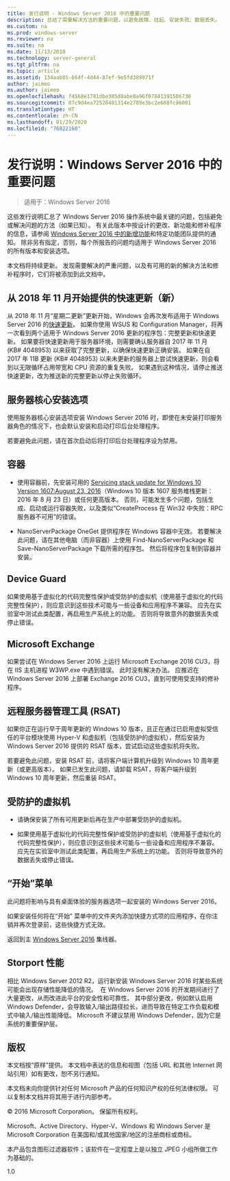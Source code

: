 ```yaml
---
title: 发行说明 - Windows Server 2016 中的重要问题
description: 总结了需要解决方法的重要问题，以避免故障、挂起、安装失败、数据丢失。
ms.custom: na
ms.prod: windows-server
ms.reviewer: na
ms.suite: na
ms.date: 11/13/2018
ms.technology: server-general
ms.tgt_pltfrm: na
ms.topic: article
ms.assetid: 134aab85-664f-4d44-87ef-9e5fd389071f
author: jaimeo
ms.author: jaimeo
ms.openlocfilehash: f4568e1781dbe385d8abe8a96f07841391506738
ms.sourcegitcommit: 07c9d4ea72528401314e2789e3bc2e688fc96001
ms.translationtype: HT
ms.contentlocale: zh-CN
ms.lasthandoff: 01/29/2020
ms.locfileid: "76822160"
---
```

# <a name="release-notes-important-issues-in-windows-server-2016"></a>发行说明：Windows Server 2016 中的重要问题

>适用于：Windows Server 2016

这些发行说明汇总了 Windows Server 2016 操作系统中最关键的问题，包括避免或解决问题的方法（如果已知）。 有关此版本中按设计的更改、新功能和修补程序的信息，请参阅 [Windows Server 2016 中的新增功能](whats-new-in-windows-server-2016.md)和特定功能团队提供的通知。 除非另有指定，否则，每个所报告的问题均适用于 Windows Server 2016 的所有版本和安装选项。

本文档将持续更新。 发现需要解决的严重问题，以及有可用的新的解决方法和修补程序时，它们将被添加到此文档中。

## <a name="express-updates-available-starting-in-november-2018-new"></a>从 2018 年 11 月开始提供的快速更新（新）

从 2018 年 11 月“星期二更新”更新开始，Windows 会再次发布适用于 Windows Server 2016 的[快速更新](express-updates.md)。 如果你使用 WSUS 和 Configuration Manager，将再一次看到两个适用于 Windows Server 2016 更新的程序包：完整更新和快速更新。 如果要将快速更新用于服务器环境，则需要确认服务器自 2017 年 11 月 (KB# 4048953) 以来获取了完整更新，以确保快速更新正确安装。 如果在自 2017 年 11B 更新 (KB# 4048953) 以来未更新的服务器上尝试快速更新，则会看到以无限循环占用带宽和 CPU 资源的重复失败。 如果遇到这种情况，请停止推送快速更新，改为推送新的完整更新以停止失败循环。

## <a name="server-core-installation-option"></a>服务器核心安装选项

[comment]: # (ID:370; Submitter: amason; state: signed off)

使用服务器核心安装选项安装 Windows Server 2016 时，即使在未安装打印服务器角色的情况下，也会默认安装和启动打印后台处理程序。

若要避免此问题，请在首次启动后将打印后台处理程序设为禁用。

## <a name="containers"></a>容器

[comment]: # (ID:371; Submitter: taylorb; state: signed off)
- 使用容器前，先安装可用的 [Servicing stack update for Windows 10 Version 1607:August 23, 2016](https://support.microsoft.com/kb/3176936)（Windows 10 版本 1607 服务堆栈更新：2016 年 8 月 23 日）或任何更高版本。 否则，可能发生多个问题，包括生成、启动或运行容器失败，以及类似“CreateProcess 在 Win32 中失败：RPC 服务器不可用”的错误。

[comment]: # (ID:373; Submitter: plang; state: signed off)
- NanoServerPackage OneGet 提供程序在 Windows 容器中无效。 若要解决此问题，请在其他电脑（而非容器）上使用 Find-NanoServerPackage 和 Save-NanoServerPackage 下载所需的程序包。 然后将程序包复制到容器并安装。

## <a name="device-guard"></a>Device Guard

[comment]: # (ID:369; Submitter: nirb; state: signed off)
如果使用基于虚拟化的代码完整性保护或受防护的虚拟机（使用基于虚拟化的代码完整性保护），则应意识到这些技术可能与一些设备和应用程序不兼容。 应先在实验室中测试此类配置，再启用生产系统上的功能。 否则将导致意外的数据丢失或停止错误。

## <a name="microsoft-exchange"></a>Microsoft Exchange

[comment]: # (ID:375; Submitter: wgries; state: signed off)
如果尝试在 Windows Server 2016 上运行 Microsoft Exchange 2016 CU3，将在 IIS 主机进程 W3WP.exe 中遇到错误。 此时没有解决办法。 应推迟在 Windows Server 2016 上部署 Exchange 2016 CU3，直到可使用受支持的修补程序。

## <a name="remote-server-administration-tools-rsat"></a>远程服务器管理工具 (RSAT)

[comment]: # (ID:374; Submitter: ryanpu; state: signed off)
如果你正在运行早于周年更新的 Windows 10 版本，且正在通过已启用虚拟受信任的平台模块使用 Hyper-V 和虚拟机（包括受防护的虚拟机），然后安装为 Windows Server 2016 提供的 RSAT 版本，尝试启动这些虚拟机将失败。

若要避免此问题，安装 RSAT 前，请将客户端计算机升级到 Windows 10 周年更新（或更高版本）。 如果已发生此问题，请卸载 RSAT，将客户端升级到 Windows 10 周年更新，然后重装 RSAT。

## <a name="shielded-virtual-machines"></a>受防护的虚拟机

[comment]: # (ID:369; Submitter: nirb; state: signed off)  
- 请确保安装了所有可用更新后再在生产中部署受防护的虚拟机。

- 如果使用基于虚拟化的代码完整性保护或受防护的虚拟机（使用基于虚拟化的代码完整性保护），则应意识到这些技术可能与一些设备和应用程序不兼容。 应先在实验室中测试此类配置，再启用生产系统上的功能。 否则将导致意外的数据丢失或停止错误。

## <a name="start-menu"></a>“开始”菜单

[comment]: # (ID:372; Submitter: samli; state: signed off)
此问题将影响与具有桌面体验的服务器选项一起安装的 Windows Server 2016。

如果安装任何将在“开始”  菜单中的文件夹内添加快捷方式项的应用程序，在你注销并再次登录前，这些快捷方式无效。

返回到主 [Windows Server 2016](Windows-Server-2016.md) 集线器。

## <a name="storport-performance"></a>Storport 性能

相比 Windows Server 2012 R2，运行新安装 Windows Server 2016 时某些系统可能会出现存储性能降低的情况。  在 Windows Server 2016 的开发期间进行了大量更改，从而改进此平台的安全性和可靠性。 其中部分更改，例如默认启用 Windows Defender，会导致输入/输出路径拉长，进而导致在特定工作负载和模式中输入/输出性能降低。 Microsoft 不建议禁用 Windows Defender，因为它是系统的重要保护层。  

## <a name="copyright"></a>版权

本文档按“原样”提供。 本文档中表达的信息和视图（包括 URL 和其他 Internet 网站引用）如有更改，恕不另行通知。  

本文档未向你提供针对任何 Microsoft 产品的任何知识产权的任何法律权限。 可以复制本文档并将其用于进行内部参考。  

&copy; 2016 Microsoft Corporation。 保留所有权利。  

Microsoft、Active Directory、Hyper-V、Windows 和 Windows Server 是 Microsoft Corporation 在美国和/或其他国家/地区的注册商标或商标。  

本产品包含图形过滤器软件；该软件在一定程度上是以独立 JPEG 小组所做工作为基础的。  

1.0
